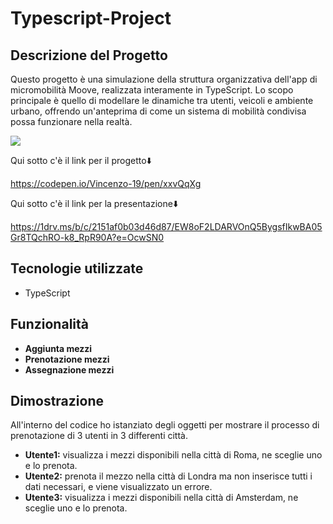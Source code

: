 # Typescript-Project

<h2>Descrizione del Progetto</h2>

<p>Questo progetto è una simulazione della struttura organizzativa dell'app di micromobilità Moove, realizzata interamente in TypeScript. Lo scopo principale è quello di modellare le dinamiche tra utenti, veicoli e ambiente urbano, offrendo un'anteprima di come un sistema di mobilità condivisa possa funzionare nella realtà.</p>

<img src="C:\Users\Vincenzo\OneDrive\Desktop\project-images\Progetto Typescript\Screenshot 2024-11-10 095045.png"/>

Qui sotto c'è il link per il progetto⬇️

https://codepen.io/Vincenzo-19/pen/xxvQqXg

Qui sotto c'è il link per la presentazione⬇️

https://1drv.ms/b/c/2151af0b03d46d87/EW8oF2LDARVOnQ5BygsfIkwBA05Gr8TQchRO-k8_RpR90A?e=OcwSN0

<h2>Tecnologie utilizzate</h2>

<ul>
    <li>TypeScript</li>
</ul>

<h2>Funzionalità</h2>

<ul>
    <li><strong>Aggiunta mezzi</strong></li>
    <li><strong>Prenotazione mezzi</strong></li>
    <li><strong>Assegnazione mezzi</strong></li>
</ul>

<h2>Dimostrazione</h2>

<p>All'interno del codice ho istanziato degli oggetti per mostrare il processo di prenotazione di 3 utenti in 3 differenti città.</p>

<ul>
    <li><strong>Utente1:</strong> visualizza i mezzi disponibili nella città di Roma, ne sceglie uno e lo prenota.</li>
    <li><strong>Utente2:</strong> prenota il mezzo nella città di Londra ma non inserisce tutti i dati necessari, e viene visualizzato un errore.</li>
    <li><strong>Utente3:</strong> visualizza i mezzi disponibili nella città di Amsterdam, ne sceglie uno e lo prenota.</li>
</ul>
